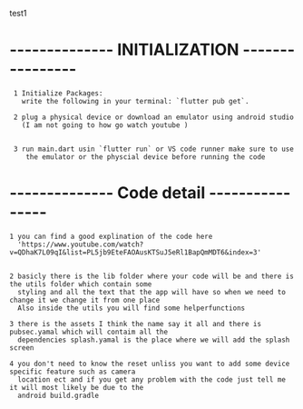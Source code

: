test1


# --------------  INITIALIZATION  ---------------- #
                                                                
     1️ Initialize Packages:                                                                       
       write the following in your terminal: `flutter pub get`.                                 
                                                                                                  
     2️ plug a physical device or download an emulator using android studio 
       (I am not going to how go watch youtube )  
       
 
     3 run main.dart usin `flutter run` or VS code runner make sure to use
        the emulator or the physcial device before running the code
      
                                      

# --------------  Code detail  ---------------- #
                                                                                      
    1️ you can find a good explination of the code here
      'https://www.youtube.com/watch?v=QDhaK7L09qI&list=PL5jb9EteFAOAusKTSuJ5eRl1BapQmMDT6&index=3'
                            
                                                                                                 
    2️ basicly there is the lib folder where your code will be and there is the utils folder which contain some 
      styling and all the text that the app will have so when we need to change it we change it from one place 
      Also inside the utils you will find some helperfunctions 

    3 there is the assets I think the name say it all and there is pubsec.yamal which will contaim all the 
      dependencies splash.yamal is the place where we will add the splash screen 
 
    4 you don't need to know the reset unliss you want to add some device specific feature such as camera
      location ect and if you get any problem with the code just tell me it will most likely be due to the  
      android build.gradle 
 
    

